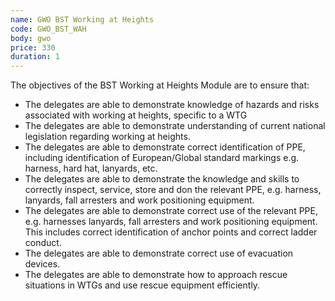 ```yaml
---
name: GWO BST Working at Heights
code: GWO_BST_WAH
body: gwo
price: 330
duration: 1
---
```


The objectives of the BST Working at Heights Module are to ensure that:  

- The delegates are able to demonstrate knowledge of hazards and risks associated with working at heights, specific to a WTG 
- The delegates are able to demonstrate understanding of current national legislation regarding working at heights. 
- The delegates are able to demonstrate correct identification of PPE, including identification of European/Global standard markings e.g. harness, hard hat, lanyards, etc. 
- The delegates are able to demonstrate the knowledge and skills to correctly inspect, service, store and don the relevant PPE, e.g. harness, lanyards, fall arresters and work positioning equipment.  
- The delegates are able to demonstrate correct use of the relevant PPE, e.g. harnesses lanyards, fall arresters and work positioning equipment. This includes correct identification of anchor points and correct ladder conduct. 
- The delegates are able to demonstrate correct use of evacuation devices. 
- The delegates are able to demonstrate how to approach rescue situations in WTGs and use rescue equipment efficiently.
